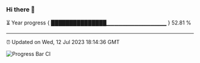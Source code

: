 ### Hi there 👋

⏳ Year progress { ███████████████▁▁▁▁▁▁▁▁▁▁▁▁▁▁▁ } 52.81 %

---

⏰ Updated on Wed, 12 Jul 2023 18:14:36 GMT

![Progress Bar CI](https://github.com/liununu/liununu/workflows/Progress%20Bar%20CI/badge.svg)
